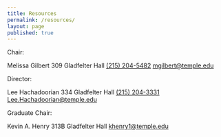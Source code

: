 ```yaml
---
title: Resources
permalink: /resources/
layout: page
published: true
---
```


Chair:

Melissa Gilbert
309 Gladfelter Hall
[(215) 204-5482](tel:2152045482)
[mgilbert@temple.edu](mailto:mgilbert@temple.edu)

Director:

Lee Hachadoorian
334 Gladfelter Hall
[(215) 204-3331](tel:2152043331) 
[Lee.Hachadoorian@temple.edu](mailto:khenry1@temple.edu ) 

Graduate Chair:

Kevin A. Henry
313B Gladfelter Hall
[khenry1@temple.edu](mailto:khenry1@temple.edu )

